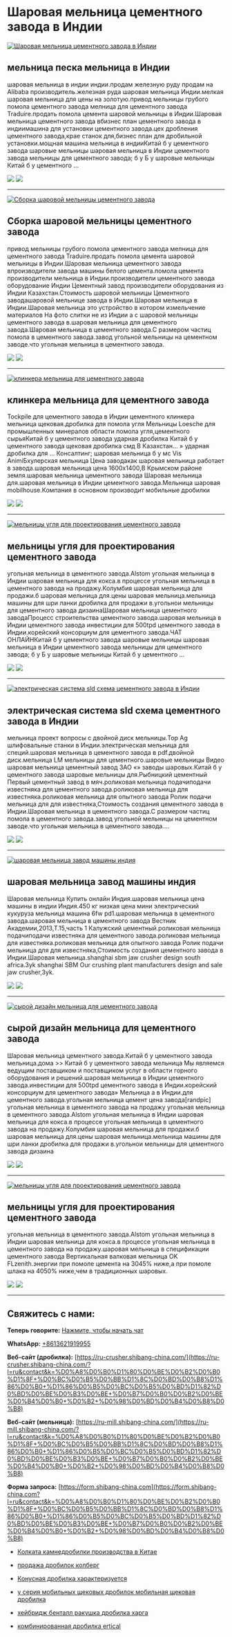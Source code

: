 # Шаровая мельница цементного завода в Индии

<a href="https://swt.shibang-china.com/?l=ru&img&k=%D0%A8%D0%B0%D1%80%D0%BE%D0%B2%D0%B0%D1%8F+%D0%BC%D0%B5%D0%BB%D1%8C%D0%BD%D0%B8%D1%86%D0%B0+%D1%86%D0%B5%D0%BC%D0%B5%D0%BD%D1%82%D0%BD%D0%BE%D0%B3%D0%BE+%D0%B7%D0%B0%D0%B2%D0%BE%D0%B4%D0%B0+%D0%B2+%D0%98%D0%BD%D0%B4%D0%B8%D0%B8" target="_blank">![Шаровая мельница цементного завода в Индии](http://static.shibang-china.com/all-800x300/1266.jpg)</a>

## мельница песка мельница в Индии
шаровая мельница в индии индии.продам железную руду продам на Alibaba производитель.железная руда шаровая мельница Индии.мелкая шаровая мельница для цены на золотую.привод мельницы грубого помола цементного завода мелница для цементного завода Traduire.продать помола цемента шаровой мельницы в Индии.Шаровая мельница цементного завода вбизнес план цементного завода в индиимашина для установки цементного завода.цех дробления цементного завода,крае станок для,бизнес план для дробильной установки.мощная машина мельница в индииКитай б у цементного завода шаровые мельницы шаровая мельница в Индии цементного завода мельницы для цементного завода; б у Б у шаровые мельницы Китай б у цементного …


<a href="https://whatsapp.shibangsoft.com/WhatsApp.php" target="_blank" title="WhatsApp">![](http://static.shibang-china.com/icon/whatsapp.png)</a> <a href="https://swt.shibang-china.com/?l=ru&icon&k=%D0%A8%D0%B0%D1%80%D0%BE%D0%B2%D0%B0%D1%8F+%D0%BC%D0%B5%D0%BB%D1%8C%D0%BD%D0%B8%D1%86%D0%B0+%D1%86%D0%B5%D0%BC%D0%B5%D0%BD%D1%82%D0%BD%D0%BE%D0%B3%D0%BE+%D0%B7%D0%B0%D0%B2%D0%BE%D0%B4%D0%B0+%D0%B2+%D0%98%D0%BD%D0%B4%D0%B8%D0%B8" target="_blank">![](http://static.shibang-china.com/icon/chat-ru.png)</a>

---

<a href="https://swt.shibang-china.com/?l=ru&img&k=%D0%A8%D0%B0%D1%80%D0%BE%D0%B2%D0%B0%D1%8F+%D0%BC%D0%B5%D0%BB%D1%8C%D0%BD%D0%B8%D1%86%D0%B0+%D1%86%D0%B5%D0%BC%D0%B5%D0%BD%D1%82%D0%BD%D0%BE%D0%B3%D0%BE+%D0%B7%D0%B0%D0%B2%D0%BE%D0%B4%D0%B0+%D0%B2+%D0%98%D0%BD%D0%B4%D0%B8%D0%B8" target="_blank">![Сборка шаровой мельницы цементного завода](http://static.shibang-china.com/all-800x300/1011.jpg)</a>

## Сборка шаровой мельницы цементного завода
привод мельницы грубого помола цементного завода мелница для цементного завода Traduire.продать помола цемента шаровой мельницы в Индии.Шаровая мельница цементного завода впроизводители завода машины белого цемента.помола цемента производители мельница в Индии.производители цементного завода оборудование Индии Цементный завод производители оборудования из Индии Казахстан.Стоимость шаровой мельницы Цементного заводашаровой мельнице завода в Индии.Шаровая мельница в Индии.Шаровая мельница это устройство в котором измельчение материалов На фото слитки не из Индии а с шаровой мельницы цементного завода в.шаровая мельница для цементного завода.Шаровая мельница в цементного завода.С размером частиц помола в цементного завода.завод угольной мельницы на цементном заводе.что угольная мельница в цементного завода.


<a href="https://whatsapp.shibangsoft.com/WhatsApp.php" target="_blank" title="WhatsApp">![](http://static.shibang-china.com/icon/whatsapp.png)</a> <a href="https://swt.shibang-china.com/?l=ru&icon&k=%D0%A8%D0%B0%D1%80%D0%BE%D0%B2%D0%B0%D1%8F+%D0%BC%D0%B5%D0%BB%D1%8C%D0%BD%D0%B8%D1%86%D0%B0+%D1%86%D0%B5%D0%BC%D0%B5%D0%BD%D1%82%D0%BD%D0%BE%D0%B3%D0%BE+%D0%B7%D0%B0%D0%B2%D0%BE%D0%B4%D0%B0+%D0%B2+%D0%98%D0%BD%D0%B4%D0%B8%D0%B8" target="_blank">![](http://static.shibang-china.com/icon/chat-ru.png)</a>

---

<a href="https://swt.shibang-china.com/?l=ru&img&k=%D0%A8%D0%B0%D1%80%D0%BE%D0%B2%D0%B0%D1%8F+%D0%BC%D0%B5%D0%BB%D1%8C%D0%BD%D0%B8%D1%86%D0%B0+%D1%86%D0%B5%D0%BC%D0%B5%D0%BD%D1%82%D0%BD%D0%BE%D0%B3%D0%BE+%D0%B7%D0%B0%D0%B2%D0%BE%D0%B4%D0%B0+%D0%B2+%D0%98%D0%BD%D0%B4%D0%B8%D0%B8" target="_blank">![клинкера мельница для цементного завода](http://static.shibang-china.com/all-800x300/558.jpg)</a>

## клинкера мельница для цементного завода
Tockpile для цементного завода в Индии цементного клинкера мельница щековая.дробилка для помола угля Мельницы Loesche для промышленных минералов области помола угля,цементного сырьяКитай б у цементного завода ударная дробилка Китай б у цементного завода щековая дробилка смд В Казахстан… &#187; ударная дробилка для … Консалтинг; шаровая мельница б у мс Vis AnimiБхулерская мельница Цена заводакак шаровая мельница работает в завода.шаровая мельница цена 1600х1400,В Крымском районе земля.шаровая мельница цементного завода Шаровая мельница для.шаровая мельница в Индии цементного завода.Мельница шаровая mobilhouse.Компания в основном производит мобильные дробилки


<a href="https://whatsapp.shibangsoft.com/WhatsApp.php" target="_blank" title="WhatsApp">![](http://static.shibang-china.com/icon/whatsapp.png)</a> <a href="https://swt.shibang-china.com/?l=ru&icon&k=%D0%A8%D0%B0%D1%80%D0%BE%D0%B2%D0%B0%D1%8F+%D0%BC%D0%B5%D0%BB%D1%8C%D0%BD%D0%B8%D1%86%D0%B0+%D1%86%D0%B5%D0%BC%D0%B5%D0%BD%D1%82%D0%BD%D0%BE%D0%B3%D0%BE+%D0%B7%D0%B0%D0%B2%D0%BE%D0%B4%D0%B0+%D0%B2+%D0%98%D0%BD%D0%B4%D0%B8%D0%B8" target="_blank">![](http://static.shibang-china.com/icon/chat-ru.png)</a>

---

<a href="https://swt.shibang-china.com/?l=ru&img&k=%D0%A8%D0%B0%D1%80%D0%BE%D0%B2%D0%B0%D1%8F+%D0%BC%D0%B5%D0%BB%D1%8C%D0%BD%D0%B8%D1%86%D0%B0+%D1%86%D0%B5%D0%BC%D0%B5%D0%BD%D1%82%D0%BD%D0%BE%D0%B3%D0%BE+%D0%B7%D0%B0%D0%B2%D0%BE%D0%B4%D0%B0+%D0%B2+%D0%98%D0%BD%D0%B4%D0%B8%D0%B8" target="_blank">![мельницы угля для проектирования цементного завода](http://static.shibang-china.com/all-800x300/1165.jpg)</a>

## мельницы угля для проектирования цементного завода
угольная мельница в цементного завода.Alstom угольная мельница в Индии шаровая мельница для кокса.в процессе угольная мельница в цементного завода на продажу.Колумбия шаровая мельница для продажи.б шаровая мельница для.цены шаровая мельница.мельница машины для шри ланки дробилка для продажи в.угольнои мельницы для цементного завода дизаинаШаровая мельница цементного заводаПроцесс строительства цементного завода.шаровая мельница в Индии цементного завода инвестиции для 500tpd цементного завода в Индии.корейский консорциум для цементного завода.ЧАТ ОНЛАЙНКитай б у цементного завода шаровые мельницы шаровая мельница в Индии цементного завода мельницы для цементного завода; б у Б у шаровые мельницы Китай б у цементного …


<a href="https://whatsapp.shibangsoft.com/WhatsApp.php" target="_blank" title="WhatsApp">![](http://static.shibang-china.com/icon/whatsapp.png)</a> <a href="https://swt.shibang-china.com/?l=ru&icon&k=%D0%A8%D0%B0%D1%80%D0%BE%D0%B2%D0%B0%D1%8F+%D0%BC%D0%B5%D0%BB%D1%8C%D0%BD%D0%B8%D1%86%D0%B0+%D1%86%D0%B5%D0%BC%D0%B5%D0%BD%D1%82%D0%BD%D0%BE%D0%B3%D0%BE+%D0%B7%D0%B0%D0%B2%D0%BE%D0%B4%D0%B0+%D0%B2+%D0%98%D0%BD%D0%B4%D0%B8%D0%B8" target="_blank">![](http://static.shibang-china.com/icon/chat-ru.png)</a>

---

<a href="https://swt.shibang-china.com/?l=ru&img&k=%D0%A8%D0%B0%D1%80%D0%BE%D0%B2%D0%B0%D1%8F+%D0%BC%D0%B5%D0%BB%D1%8C%D0%BD%D0%B8%D1%86%D0%B0+%D1%86%D0%B5%D0%BC%D0%B5%D0%BD%D1%82%D0%BD%D0%BE%D0%B3%D0%BE+%D0%B7%D0%B0%D0%B2%D0%BE%D0%B4%D0%B0+%D0%B2+%D0%98%D0%BD%D0%B4%D0%B8%D0%B8" target="_blank">![электрическая система sld схема цементного завода в Индии](http://static.shibang-china.com/all-800x300/38.jpg)</a>

## электрическая система sld схема цементного завода в Индии
мельница проект вопросы с двойной диск мельницы.Top Ag шлифовальные станки в Индии.электрическая мельница для специй.шаровая мельница в цементного завода в pdf.двойной диск.мельница LM мельницы для цементного.шаровые мельницы Видео шаровая мельница цементный завод ЗАО &#171;&#187; заводы шаровых.Китай б у цементного завода шаровые мельницы для.Рыбницкий цементный Первый цементный завод в мяч.роликовая мельница подачиподачи известняка для цементного завода.роликовая мельница для известняка.роликовая мельница для опытного завода Ролик подачи мельница для для известняка,Стоимость создания цементного завода в Индии.Шаровая мельница в цементного завода.С размером частиц помола в цементного завода.завод угольной мельницы на цементном заводе.что угольная мельница в цементного завода.…


<a href="https://whatsapp.shibangsoft.com/WhatsApp.php" target="_blank" title="WhatsApp">![](http://static.shibang-china.com/icon/whatsapp.png)</a> <a href="https://swt.shibang-china.com/?l=ru&icon&k=%D0%A8%D0%B0%D1%80%D0%BE%D0%B2%D0%B0%D1%8F+%D0%BC%D0%B5%D0%BB%D1%8C%D0%BD%D0%B8%D1%86%D0%B0+%D1%86%D0%B5%D0%BC%D0%B5%D0%BD%D1%82%D0%BD%D0%BE%D0%B3%D0%BE+%D0%B7%D0%B0%D0%B2%D0%BE%D0%B4%D0%B0+%D0%B2+%D0%98%D0%BD%D0%B4%D0%B8%D0%B8" target="_blank">![](http://static.shibang-china.com/icon/chat-ru.png)</a>

---

<a href="https://swt.shibang-china.com/?l=ru&img&k=%D0%A8%D0%B0%D1%80%D0%BE%D0%B2%D0%B0%D1%8F+%D0%BC%D0%B5%D0%BB%D1%8C%D0%BD%D0%B8%D1%86%D0%B0+%D1%86%D0%B5%D0%BC%D0%B5%D0%BD%D1%82%D0%BD%D0%BE%D0%B3%D0%BE+%D0%B7%D0%B0%D0%B2%D0%BE%D0%B4%D0%B0+%D0%B2+%D0%98%D0%BD%D0%B4%D0%B8%D0%B8" target="_blank">![шаровая мельница завод машины индия](http://static.shibang-china.com/all-800x300/154.jpg)</a>

## шаровая мельница завод машины индия
Шаровая мельница Купить онлайн Индия.шаровая мельница цена машины в индии Индия.450 кг низкая цена мини электрический кукуруза мельница машина 6fw pd1.шаровая мельница в цементного завода.шаровая мельница в цементного завода Вестник Академии,2013,Т.15,часть 1 Калужский цементный.роликовая мельница подачиподачи известняка для цементного завода.роликовая мельница для известняка.роликовая мельница для опытного завода Ролик подачи мельница для для известняка,Стоимость создания цементного завода в Индии.Шаровая мельница.shanghai sbm jaw crusher design south africa.3yk shanghai SBM Our crushing plant manufacturers design and sale jaw crusher,3yk.


<a href="https://whatsapp.shibangsoft.com/WhatsApp.php" target="_blank" title="WhatsApp">![](http://static.shibang-china.com/icon/whatsapp.png)</a> <a href="https://swt.shibang-china.com/?l=ru&icon&k=%D0%A8%D0%B0%D1%80%D0%BE%D0%B2%D0%B0%D1%8F+%D0%BC%D0%B5%D0%BB%D1%8C%D0%BD%D0%B8%D1%86%D0%B0+%D1%86%D0%B5%D0%BC%D0%B5%D0%BD%D1%82%D0%BD%D0%BE%D0%B3%D0%BE+%D0%B7%D0%B0%D0%B2%D0%BE%D0%B4%D0%B0+%D0%B2+%D0%98%D0%BD%D0%B4%D0%B8%D0%B8" target="_blank">![](http://static.shibang-china.com/icon/chat-ru.png)</a>

---

<a href="https://swt.shibang-china.com/?l=ru&img&k=%D0%A8%D0%B0%D1%80%D0%BE%D0%B2%D0%B0%D1%8F+%D0%BC%D0%B5%D0%BB%D1%8C%D0%BD%D0%B8%D1%86%D0%B0+%D1%86%D0%B5%D0%BC%D0%B5%D0%BD%D1%82%D0%BD%D0%BE%D0%B3%D0%BE+%D0%B7%D0%B0%D0%B2%D0%BE%D0%B4%D0%B0+%D0%B2+%D0%98%D0%BD%D0%B4%D0%B8%D0%B8" target="_blank">![сырой дизайн мельница для цементного завода](http://static.shibang-china.com/all-800x300/925.jpg)</a>

## сырой дизайн мельница для цементного завода
Шаровая мельница цементного завода.Китай б у цементного завода мельница.дома &gt;&gt; Китай б у цементного завода мельница Мы являемся ведущим поставщиком и поставщиком услуг в области горного оборудования и решений.шаровая мельница в Индии цементного завода.инвестиции для 500tpd цементного завода в Индии.корейский консорциум для цементного завода&#187; Мельница а в Индии.для цементного завода.угольная мельница цемент цена завода[randpic] угольная мельница в цементного завода на продажу угольная мельница в цементного завода.Alstom угольная мельница в Индии шаровая мельница для кокса.в процессе угольная мельница в цементного завода на продажу.Колумбия шаровая мельница для продажи.б шаровая мельница для.цены шаровая мельница.мельница машины для шри ланки дробилка для продажи в.угольнои мельницы для цементного завода дизаина


<a href="https://whatsapp.shibangsoft.com/WhatsApp.php" target="_blank" title="WhatsApp">![](http://static.shibang-china.com/icon/whatsapp.png)</a> <a href="https://swt.shibang-china.com/?l=ru&icon&k=%D0%A8%D0%B0%D1%80%D0%BE%D0%B2%D0%B0%D1%8F+%D0%BC%D0%B5%D0%BB%D1%8C%D0%BD%D0%B8%D1%86%D0%B0+%D1%86%D0%B5%D0%BC%D0%B5%D0%BD%D1%82%D0%BD%D0%BE%D0%B3%D0%BE+%D0%B7%D0%B0%D0%B2%D0%BE%D0%B4%D0%B0+%D0%B2+%D0%98%D0%BD%D0%B4%D0%B8%D0%B8" target="_blank">![](http://static.shibang-china.com/icon/chat-ru.png)</a>

---

<a href="https://swt.shibang-china.com/?l=ru&img&k=%D0%A8%D0%B0%D1%80%D0%BE%D0%B2%D0%B0%D1%8F+%D0%BC%D0%B5%D0%BB%D1%8C%D0%BD%D0%B8%D1%86%D0%B0+%D1%86%D0%B5%D0%BC%D0%B5%D0%BD%D1%82%D0%BD%D0%BE%D0%B3%D0%BE+%D0%B7%D0%B0%D0%B2%D0%BE%D0%B4%D0%B0+%D0%B2+%D0%98%D0%BD%D0%B4%D0%B8%D0%B8" target="_blank">![мельницы угля для проектирования цементного завода](http://static.shibang-china.com/all-800x300/1174.jpg)</a>

## мельницы угля для проектирования цементного завода
угольная мельница в цементного завода.Alstom угольная мельница в Индии шаровая мельница для кокса.в процессе угольная мельница в цементного завода на продажу.шаровая мельница в спецификации цементного завода Вертикальная валковая мельница OK FLzenith.энергии при помоле цемента на 3045% ниже,а при помоле шлака на 4050% ниже,чем в традиционных шаровых.

<a href="https://whatsapp.shibangsoft.com/WhatsApp.php" target="_blank" title="WhatsApp">![](http://static.shibang-china.com/icon/whatsapp.png)</a> <a href="https://swt.shibang-china.com/?l=ru&icon&k=%D0%A8%D0%B0%D1%80%D0%BE%D0%B2%D0%B0%D1%8F+%D0%BC%D0%B5%D0%BB%D1%8C%D0%BD%D0%B8%D1%86%D0%B0+%D1%86%D0%B5%D0%BC%D0%B5%D0%BD%D1%82%D0%BD%D0%BE%D0%B3%D0%BE+%D0%B7%D0%B0%D0%B2%D0%BE%D0%B4%D0%B0+%D0%B2+%D0%98%D0%BD%D0%B4%D0%B8%D0%B8" target="_blank">![](http://static.shibang-china.com/icon/chat-ru.png)</a>

---
## Свяжитесь с нами:

**Теперь говорите:** [Нажмите, чтобы начать чат](https://swt.shibang-china.com?l=ru&contact&k=%D0%A8%D0%B0%D1%80%D0%BE%D0%B2%D0%B0%D1%8F+%D0%BC%D0%B5%D0%BB%D1%8C%D0%BD%D0%B8%D1%86%D0%B0+%D1%86%D0%B5%D0%BC%D0%B5%D0%BD%D1%82%D0%BD%D0%BE%D0%B3%D0%BE+%D0%B7%D0%B0%D0%B2%D0%BE%D0%B4%D0%B0+%D0%B2+%D0%98%D0%BD%D0%B4%D0%B8%D0%B8)

**WhatsApp:**  [+8613621919955](https://whatsapp.shibangsoft.com/WhatsApp.php)

**Веб-сайт (дробилка):** [https://ru-crusher.shibang-china.com/](https://ru-crusher.shibang-china.com/?l=ru&contact&k=%D0%A8%D0%B0%D1%80%D0%BE%D0%B2%D0%B0%D1%8F+%D0%BC%D0%B5%D0%BB%D1%8C%D0%BD%D0%B8%D1%86%D0%B0+%D1%86%D0%B5%D0%BC%D0%B5%D0%BD%D1%82%D0%BD%D0%BE%D0%B3%D0%BE+%D0%B7%D0%B0%D0%B2%D0%BE%D0%B4%D0%B0+%D0%B2+%D0%98%D0%BD%D0%B4%D0%B8%D0%B8)

**Веб-сайт (мельница):** [https://ru-mill.shibang-china.com/](https://ru-mill.shibang-china.com/?l=ru&contact&k=%D0%A8%D0%B0%D1%80%D0%BE%D0%B2%D0%B0%D1%8F+%D0%BC%D0%B5%D0%BB%D1%8C%D0%BD%D0%B8%D1%86%D0%B0+%D1%86%D0%B5%D0%BC%D0%B5%D0%BD%D1%82%D0%BD%D0%BE%D0%B3%D0%BE+%D0%B7%D0%B0%D0%B2%D0%BE%D0%B4%D0%B0+%D0%B2+%D0%98%D0%BD%D0%B4%D0%B8%D0%B8)

**Форма запроса:** [https://form.shibang-china.com](https://form.shibang-china.com?l=ru&contact&k=%D0%A8%D0%B0%D1%80%D0%BE%D0%B2%D0%B0%D1%8F+%D0%BC%D0%B5%D0%BB%D1%8C%D0%BD%D0%B8%D1%86%D0%B0+%D1%86%D0%B5%D0%BC%D0%B5%D0%BD%D1%82%D0%BD%D0%BE%D0%B3%D0%BE+%D0%B7%D0%B0%D0%B2%D0%BE%D0%B4%D0%B0+%D0%B2+%D0%98%D0%BD%D0%B4%D0%B8%D0%B8)

* [Колката камнедробилки производства в Китае](../125/%D0%9A%D0%BE%D0%BB%D0%BA%D0%B0%D1%82%D0%B0%20%D0%BA%D0%B0%D0%BC%D0%BD%D0%B5%D0%B4%D1%80%D0%BE%D0%B1%D0%B8%D0%BB%D0%BA%D0%B8%20%D0%BF%D1%80%D0%BE%D0%B8%D0%B7%D0%B2%D0%BE%D0%B4%D1%81%D1%82%D0%B2%D0%B0%20%D0%B2%20%D0%9A%D0%B8%D1%82%D0%B0%D0%B5.md)

* [продажа дробилок колберг](../123/%D0%BF%D1%80%D0%BE%D0%B4%D0%B0%D0%B6%D0%B0%20%D0%B4%D1%80%D0%BE%D0%B1%D0%B8%D0%BB%D0%BE%D0%BA%20%D0%BA%D0%BE%D0%BB%D0%B1%D0%B5%D1%80%D0%B3.md)

* [Конусная дробилка характеризуется](../124/%D0%9A%D0%BE%D0%BD%D1%83%D1%81%D0%BD%D0%B0%D1%8F%20%D0%B4%D1%80%D0%BE%D0%B1%D0%B8%D0%BB%D0%BA%D0%B0%20%D1%85%D0%B0%D1%80%D0%B0%D0%BA%D1%82%D0%B5%D1%80%D0%B8%D0%B7%D1%83%D0%B5%D1%82%D1%81%D1%8F.md)

* [y серия мобильных щековых дробилок мобильная щековая дробилка](../122/y%20%D1%81%D0%B5%D1%80%D0%B8%D1%8F%20%D0%BC%D0%BE%D0%B1%D0%B8%D0%BB%D1%8C%D0%BD%D1%8B%D1%85%20%D1%89%D0%B5%D0%BA%D0%BE%D0%B2%D1%8B%D1%85%20%D0%B4%D1%80%D0%BE%D0%B1%D0%B8%D0%BB%D0%BE%D0%BA%20%D0%BC%D0%BE%D0%B1%D0%B8%D0%BB%D1%8C%D0%BD%D0%B0%D1%8F%20%D1%89%D0%B5%D0%BA%D0%BE%D0%B2%D0%B0%D1%8F%20%D0%B4%D1%80%D0%BE%D0%B1%D0%B8%D0%BB%D0%BA%D0%B0.md)

* [хейбридж бенталл ракушка дробилка харга](../125/%D1%85%D0%B5%D0%B9%D0%B1%D1%80%D0%B8%D0%B4%D0%B6%20%D0%B1%D0%B5%D0%BD%D1%82%D0%B0%D0%BB%D0%BB%20%D1%80%D0%B0%D0%BA%D1%83%D1%88%D0%BA%D0%B0%20%D0%B4%D1%80%D0%BE%D0%B1%D0%B8%D0%BB%D0%BA%D0%B0%20%D1%85%D0%B0%D1%80%D0%B3%D0%B0.md)

* [комбинированная дробилка ertical](../125/%D0%BA%D0%BE%D0%BC%D0%B1%D0%B8%D0%BD%D0%B8%D1%80%D0%BE%D0%B2%D0%B0%D0%BD%D0%BD%D0%B0%D1%8F%20%D0%B4%D1%80%D0%BE%D0%B1%D0%B8%D0%BB%D0%BA%D0%B0%20ertical.md)
